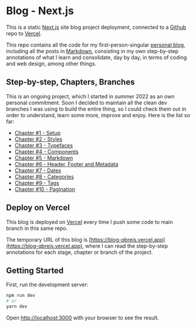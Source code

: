 # Blog - Next.js

This is a static [Next.js](https://nextjs.org/) site blog project deployment, connected to a [Github](https://github.com/) repo to [Vercel](https://vercel.com/).

This repo contains all the code for my first-person-singular [personal blog](https://blog-qbreis.vercel.app), including all the posts in [Markdown](https://www.markdownguide.org/), consisting in my own step-by-step annotations of what I learn and consolidate, day by day, in terms of coding and web design, among other things.

## Step-by-step, Chapters, Branches

This is an ongoing project, which I started in summer 2022 as an own personal commitment. Soon I decided to maintain all the clean dev branches I was using to build the entire thing, so I could check them out in order to understand, learn some more, improve and enjoy. Here is the list so far:

- [Chapter #1 - Setup](https://github.com/qbreis/blog/tree/dev-chapter-1-setup)
- [Chapter #2 - Styles](https://github.com/qbreis/blog/tree/dev-chapter-2-styles)
- [Chapter #3 - Typefaces](https://github.com/qbreis/blog/tree/dev-chapter-3-typefaces)
- [Chapter #4 - Components](https://github.com/qbreis/blog/tree/dev-chapter-4-components)
- [Chapter #5 - Markdown](https://github.com/qbreis/blog/tree/dev-chapter-5-markdown)
- [Chapter #6 - Header, Footer and Metadata](https://github.com/qbreis/blog/tree/dev-chapter-6-header-and-footer)
- [Chapter #7 - Dates](https://github.com/qbreis/blog/tree/dev-chapter-7-dates)
- [Chapter #8 - Categories](https://github.com/qbreis/blog/tree/dev-chapter-8-categories)
- [Chapter #9 - Tags](https://github.com/qbreis/blog/tree/dev-chapter-9-tags)
- [Chapter #10 - Pagination](https://blog-qbreis.vercel.app/posts/blog-next-js-10-pagination)

## Deploy on Vercel

This blog is deployed on [Vercel](https://vercel.com/) every time I push some code to main branch in this same repo.

The temporary URL of this blog is [https://blog-qbreis.vercel.app](https://blog-qbreis.vercel.app), where I can read the step-by-step annotations for each stage, chapter or branch of the project.

## Getting Started

First, run the development server:

```bash
npm run dev
# or
yarn dev
```

Open [http://localhost:3000](http://localhost:3000) with your browser to see the result.
